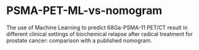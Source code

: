 # PSMA-PET-ML-vs-nomogram
The use of Machine Learning to predict 68Ga-PSMA-11 PET/CT result in different clinical settings of biochemical relapse after radical treatment for prostate cancer: comparison with a published nomogram.
